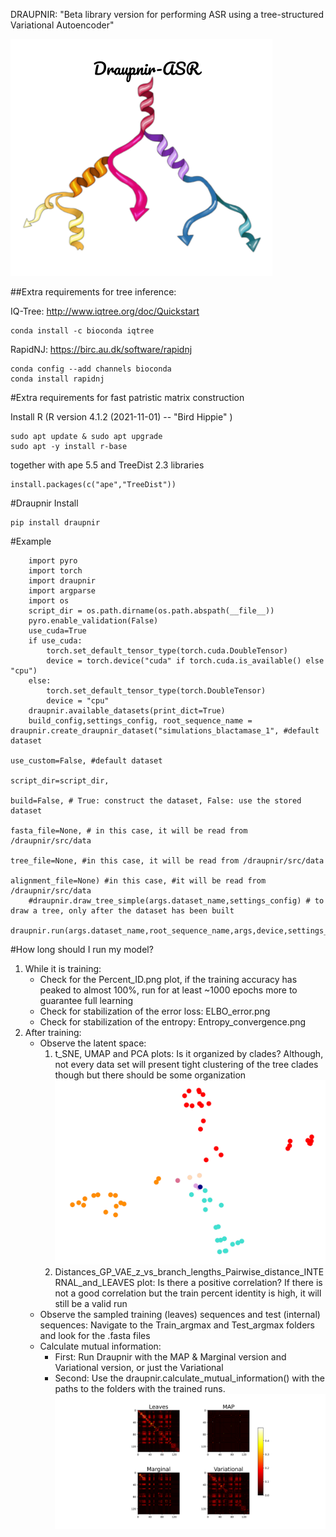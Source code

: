 
DRAUPNIR: "Beta library version for performing ASR using a tree-structured Variational Autoencoder"


![alt text](https://github.com/LysSanzMoreta/DRAUPNIR_ASR/blob/main/draupnir/src/draupnir/images/draupnir_logo.png)


##Extra requirements for tree inference:

IQ-Tree: http://www.iqtree.org/doc/Quickstart
```
conda install -c bioconda iqtree
```
RapidNJ: https://birc.au.dk/software/rapidnj
```
conda config --add channels bioconda
conda install rapidnj
```
#Extra requirements for fast patristic matrix construction

Install R (R version 4.1.2 (2021-11-01) -- "Bird Hippie"
) 
```
sudo apt update & sudo apt upgrade
sudo apt -y install r-base
```

together with ape 5.5 and TreeDist 2.3 libraries

```
install.packages(c("ape","TreeDist"))
```


#Draupnir Install

```
pip install draupnir
```

#Example
```
    import pyro
    import torch
    import draupnir
    import argparse
    import os
    script_dir = os.path.dirname(os.path.abspath(__file__))
    pyro.enable_validation(False)
    use_cuda=True
    if use_cuda:
        torch.set_default_tensor_type(torch.cuda.DoubleTensor)
        device = torch.device("cuda" if torch.cuda.is_available() else "cpu")
    else:
        torch.set_default_tensor_type(torch.DoubleTensor)
        device = "cpu"
    draupnir.available_datasets(print_dict=True)
    build_config,settings_config, root_sequence_name = draupnir.create_draupnir_dataset("simulations_blactamase_1", #default dataset
                                                           use_custom=False, #default dataset
                                                           script_dir=script_dir,
                                                           build=False, # True: construct the dataset, False: use the stored dataset
                                                           fasta_file=None, # in this case, it will be read from /draupnir/src/data
                                                           tree_file=None, #in this case, it will be read from /draupnir/src/data
                                                           alignment_file=None) #in this case, #it will be read from /draupnir/src/data
    #draupnir.draw_tree_simple(args.dataset_name,settings_config) # to draw a tree, only after the dataset has been built
    draupnir.run(args.dataset_name,root_sequence_name,args,device,settings_config,build_config,script_dir)
```

#How long should I run my model?

1) While it is training:
   - Check for the Percent_ID.png plot, if the training accuracy has peaked to almost 100%, run for at least ~1000 epochs more to guarantee full learning
   - Check for stabilization of the error loss: ELBO_error.png
   - Check for stabilization of the entropy: Entropy_convergence.png
2) After training:
   - Observe the latent space: 
      1) t_SNE, UMAP and PCA plots: Is it organized by clades? Although, not every data set will present tight clustering of the tree clades though but there should be some organization
      ![alt text](https://github.com/LysSanzMoreta/DRAUPNIR_ASR/blob/main/draupnir/src/draupnir/images/LatentBlactamase.png)
      2) Distances_GP_VAE_z_vs_branch_lengths_Pairwise_distance_INTERNAL_and_LEAVES plot: Is there a positive correlation? If there is not a good correlation but the train percent identity is high, it will still be a valid run 
   - Observe the sampled training (leaves) sequences and test (internal) sequences: Navigate to the Train_argmax and Test_argmax folders and look for the .fasta files
   - Calculate mutual information: 
     - First: Run Draupnir with the MAP & Marginal version and Variational version, or just the Variational 
     - Second: Use the draupnir.calculate_mutual_information() with the paths to the folders with the trained runs. 
     ![alt text](https://github.com/LysSanzMoreta/DRAUPNIR_ASR/blob/main/draupnir/src/draupnir/images/MI.png)












